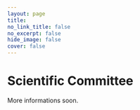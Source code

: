 ```yaml
---
layout: page
title: 
no_link_title: false 
no_excerpt: false 
hide_image: false
cover: false
---
```


# Scientific Committee

More informations soon.